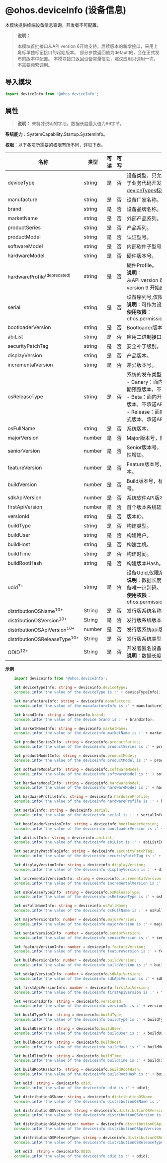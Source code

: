 # @ohos.deviceInfo (设备信息)

本模块提供终端设备信息查询，开发者不可配置。

> **说明：**
>
> 本模块首批接口从API version 6开始支持。后续版本的新增接口，采用上角标单独标记接口的起始版本。
> 部分参数返回值为default的，会在正式发布的版本中配置。
> 本模块接口返回设备常量信息，建议应用只调用一次，不需要频繁调用。

## 导入模块

```ts
import deviceInfo from '@ohos.deviceInfo';
```

## 属性
> **说明：**
> 未特殊说明的字段，数据长度最大值为96字节。

**系统能力**：SystemCapability.Startup.SystemInfo。

**权限**：以下各项所需要的权限有所不同，详见下表。

| 名称 | 类型 | 可读 | 可写 | 说明 |
| -------- | -------- | -------- | -------- | -------- |
| deviceType | string | 是 | 否 | 设备类型，只允许查询，结果不能用于业务代码开发。详细请参考[deviceTypes标签](../../quick-start/module-configuration-file.md#devicetypes标签)。 |
| manufacture | string | 是 | 否 | 设备厂家名称。 |
| brand | string | 是 | 否 | 设备品牌名称。 |
| marketName | string | 是 | 否 | 外部产品系列。 |
| productSeries | string | 是 | 否 | 产品系列。 |
| productModel | string | 是 | 否 | 认证型号。 |
| softwareModel | string | 是 | 否 | 内部软件子型号。 |
| hardwareModel | string | 是 | 否 | 硬件版本号。 |
| hardwareProfile<sup>(deprecated) </sup> | string | 是 | 否 | 硬件Profile。<br/>**说明**：<br/>从API version 6 开始支持，从API version 9 开始废弃。 |
| serial | string | 是 | 否 | 设备序列号,仅限系统应用使用。<br/>**说明**：可作为设备唯一识别码。<br/>**使用权限**：ohos.permission.sec.ACCESS_UDID |
| bootloaderVersion | string | 是 | 否 | Bootloader版本号。 |
| abiList | string | 是 | 否 | 应用二进制接口（Abi）。 |
| securityPatchTag | string | 是 | 否 | 安全补丁级别。 |
| displayVersion | string | 是 | 否 | 产品版本。 |
| incrementalVersion | string | 是 | 否 | 差异版本号。 |
| osReleaseType | string | 是 | 否 | 系统的发布类型，取值为：<br/>-&nbsp;Canary：面向特定开发者发布的早期预览版本，不承诺API稳定性。<br/>-&nbsp;Beta：面向开发者公开发布的Beta版本，不承诺API稳定性。<br/>-&nbsp;Release：面向开发者公开发布的正式版本，承诺API稳定性。 |
| osFullName | string | 是 | 否 | 系统版本。 |
| majorVersion | number | 是 | 否 | Major版本号，随主版本更新增加。 |
| seniorVersion | number | 是 | 否 | Senior版本号，随局部架构、重大特性增加。 |
| featureVersion | number | 是 | 否 | Feature版本号，标识规划的新特性版本。 |
| buildVersion | number | 是 | 否 | Build版本号，标识编译构建的版本号。 |
| sdkApiVersion | number | 是 | 否 | 系统软件API版本。 |
| firstApiVersion | number | 是 | 否 | 首个版本系统软件API版本。 |
| versionId | string | 是 | 否 | 版本ID。 |
| buildType | string | 是 | 否 | 构建类型。 |
| buildUser | string | 是 | 否 | 构建用户。 |
| buildHost | string | 是 | 否 | 构建主机。 |
| buildTime | string | 是 | 否 | 构建时间。 |
| buildRootHash | string | 是 | 否 | 构建版本Hash。 |
| udid<sup>7+</sup> | string | 是 | 否 | 设备Udid,仅限系统应用使用。<br/>**说明**：数据长度为65字节。可作为设备唯一识别码。<br/>**使用权限**：ohos.permission.sec.ACCESS_UDID |
| distributionOSName<sup>10+</sup> | String | 是 | 否 | 发行版系统名称。 |
| distributionOSVersion<sup>10+</sup> | String | 是 | 否 | 发行版系统版本号。 |
| distributionOSApiVersion<sup>10+</sup> | number| 是 | 否 | 发行版系统api版本。 |
| distributionOSReleaseType<sup>10+</sup> | String | 是 | 否 | 发行版系统类型。 |
| ODID<sup>12+</sup> | String | 是 | 否 | 开发者匿名设备标识符。<br/>**说明**：数据长度为37字节。 |

**示例**

```ts
    import deviceinfo from '@ohos.deviceInfo';

    let deviceTypeInfo: string = deviceinfo.deviceType;
    console.info('the value of the deviceType is :' + deviceTypeInfo);

    let manufactureInfo: string = deviceinfo.manufacture;
    console.info('the value of the manufactureInfo is :' + manufactureInfo);

    let brandInfo: string = deviceinfo.brand;
    console.info('the value of the device brand is :' + brandInfo);

    let marketNameInfo: string = deviceinfo.marketName;
    console.info('the value of the deviceinfo marketName is :' + marketNameInfo);

    let productSeriesInfo: string = deviceinfo.productSeries;
    console.info('the value of the deviceinfo productSeries is :' + productSeriesInfo);

    let productModelInfo: string = deviceinfo.productModel;
    console.info('the value of the deviceinfo productModel is :' + productModelInfo);

    let softwareModelInfo: string = deviceinfo.softwareModel;
    console.info('the value of the deviceinfo softwareModel is :' + softwareModelInfo);

    let hardwareModelInfo: string = deviceinfo.hardwareModel;
    console.info('the value of the deviceinfo hardwareModel is :' + hardwareModelInfo);

    let hardwareProfileInfo: string = deviceinfo.hardwareProfile;
    console.info('the value of the deviceinfo hardwareProfile is :' + hardwareProfileInfo);

    let serialInfo: string = deviceinfo.serial;
    console.info('the value of the deviceinfo serial is :' + serialInfo);

    let bootloaderVersionInfo: string = deviceinfo.bootloaderVersion;
    console.info('the value of the deviceinfo bootloaderVersion is :' + bootloaderVersionInfo);

    let abiListInfo: string = deviceinfo.abiList;
    console.info('the value of the deviceinfo abiList is :' + abiListInfo);

    let securityPatchTagInfo: string = deviceinfo.securityPatchTag;
    console.info('the value of the deviceinfo securityPatchTag is :' + securityPatchTagInfo);

    let displayVersionInfo: string = deviceinfo.displayVersion;
    console.info('the value of the deviceinfo displayVersion is :' + displayVersionInfo);

    let incrementalVersionInfo: string = deviceinfo.incrementalVersion;
    console.info('the value of the deviceinfo incrementalVersion is :' + incrementalVersionInfo);

    let osReleaseTypeInfo: string = deviceinfo.osReleaseType;
    console.info('the value of the deviceinfo osReleaseType is :' + osReleaseTypeInfo);

    let osFullNameInfo: string = deviceinfo.osFullName;
    console.info('the value of the deviceinfo osFullName is :' + osFullNameInfo);

    let majorVersionInfo: number = deviceinfo.majorVersion;
    console.info('the value of the deviceinfo majorVersion is :' + majorVersionInfo);

    let seniorVersionInfo: number = deviceinfo.seniorVersion;
    console.info('the value of the deviceinfo seniorVersion is :' + seniorVersionInfo);

    let featureVersionInfo: number = deviceinfo.featureVersion;
    console.info('the value of the deviceinfo featureVersion is :' + featureVersionInfo);

    let buildVersionInfo: number = deviceinfo.buildVersion;
    console.info('the value of the deviceinfo buildVersion is :' + buildVersionInfo);

    let sdkApiVersionInfo: number = deviceinfo.sdkApiVersion;
    console.info('the value of the deviceinfo sdkApiVersion is :' + sdkApiVersionInfo);

    let firstApiVersionInfo: number = deviceinfo.firstApiVersion;
    console.info('the value of the deviceinfo firstApiVersion is :' + firstApiVersionInfo);

    let versionIdInfo: string = deviceinfo.versionId;
    console.info('the value of the deviceinfo versionId is :' + versionIdInfo);

    let buildTypeInfo: string = deviceinfo.buildType;
    console.info('the value of the deviceinfo buildType is :' + buildTypeInfo);

    let buildUserInfo: string = deviceinfo.buildUser;
    console.info('the value of the deviceinfo buildUser is :' + buildUserInfo);

    let buildHostInfo: string = deviceinfo.buildHost;
    console.info('the value of the deviceinfo buildHost is :' + buildHostInfo);

    let buildTimeInfo: string = deviceinfo.buildTime;
    console.info('the value of the deviceinfo buildTime is :' + buildTimeInfo);

    let buildRootHashInfo: string = deviceinfo.buildRootHash;
    console.info('the value of the deviceinfo buildRootHash is :' + buildRootHashInfo);

    let udid: string = deviceinfo.udid;
    console.info('the value of the deviceinfo udid is :' + udid);

    let distributionOSName: string = deviceinfo.distributionOSName
    console.info('the value of the deviceinfo distributionOSName is :' + distributionOSName);

    let distributionOSVersion: string = deviceinfo.distributionOSVersion
    console.info('the value of the deviceinfo distributionOSVersion is :' + distributionOSVersion);

    let distributionOSApiVersion: number = deviceinfo.distributionOSApiVersion
    console.info('the value of the deviceinfo distributionOSApiVersion is :' + distributionOSApiVersion);

    let distributionOSReleaseType: string = deviceinfo.distributionOSReleaseType
    console.info('the value of the deviceinfo distributionOSReleaseType is :' + distributionOSReleaseType);

    let odid: string = deviceinfo.ODID;
    console.info('the value of the deviceinfo odid is :' + odid);

```
